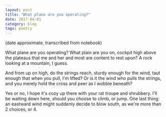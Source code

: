 ```yaml
---
layout: post
title: "What plane are you operating?"
date: 2017-04-01
category: blog
tags: poetry
---
```


(date approximate, transcribed from notebook)

What plane are you operating?
What plain are you on,
cockpit high above the plateaus
that me and her and most
are content to rest upon?
A rock looking at a mountain,
I guess.

And from up on high, do the strings reach,
sturdy enough for the wind,
taut enough that when you pull,
I'm lifted?
Or is it the wind who pulls the strings,
and you merely hold the cross
and peer as I wobble beneath?

Yes or no, I hope it's cozy
up there with your rat troupe
and shrubbery.
I'll be waiting down here,
should you choose to climb, or jump.
One last thing: an eastward wind
might suddenly decide to blow south,
as we're more than 2 choices, or 4.

